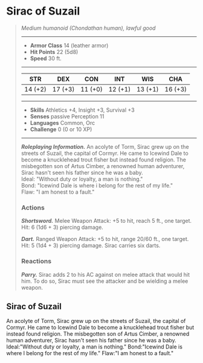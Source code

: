 # Sirac of Suzail
>*Medium humanoid (Chondathan human), lawful good*
>___
>- **Armor Class** 14 (leather armor)
>- **Hit Points** 22 (5d8)
>- **Speed** 30 ft.
>___
>|STR|DEX|CON|INT|WIS|CHA|
>|:---:|:---:|:---:|:---:|:---:|:---:|
>|14 (+2)|17 (+3)|11 (+0)|12 (+1)|13 (+1)|16 (+3)|
>___
>- **Skills** Athletics +4, Insight +3, Survival +3
>- **Senses** passive Perception 11
>- **Languages** Common, Orc
>- **Challenge** 0 (0 or 10 XP)
>___
>***Roleplaying Information.*** An acolyte of Torm, Sirac grew up on the streets of Suzail, the capital of Cormyr. He came to Icewind Dale to become a knucklehead trout fisher but instead found religion. The misbegotten son of Artus Cimber, a renowned human adventurer, Sirac hasn't seen his father since he was a baby.  
>Ideal: "Without duty or loyalty, a man is nothing."  
>Bond: "Icewind Dale is where i belong for the rest of my life."  
>Flaw: "I am honest to a fault."  
>
>### Actions
>***Shortsword.*** Melee Weapon Attack: +5 to hit, reach 5 ft., one target. Hit: 6 (1d6 + 3) piercing damage.  
>
>***Dart.*** Ranged Weapon Attack: +5 to hit, range 20/60 ft., one target. Hit: 5 (1d4 + 3) piercing damage. Sirac carries six darts.  
>
>### Reactions
>***Parry.*** Sirac adds 2 to his AC against on melee attack that would hit him. To do so, Sirac must see the attacker and be wielding a melee weapon.
## Sirac of Suzail
An acolyte of Torm, Sirac grew up on the streets of Suzail, the capital of Cormyr. He came to Icewind Dale to become a knucklehead trout fisher but instead found religion. The misbegotten son of Artus Cimber, a renowned human adventurer, Sirac hasn't seen his father since he was a baby.
Ideal:"Without duty or loyalty, a man is nothing."
Bond:"Icewind Dale is where I belong for the rest of my life."
Flaw:"I am honest to a fault."